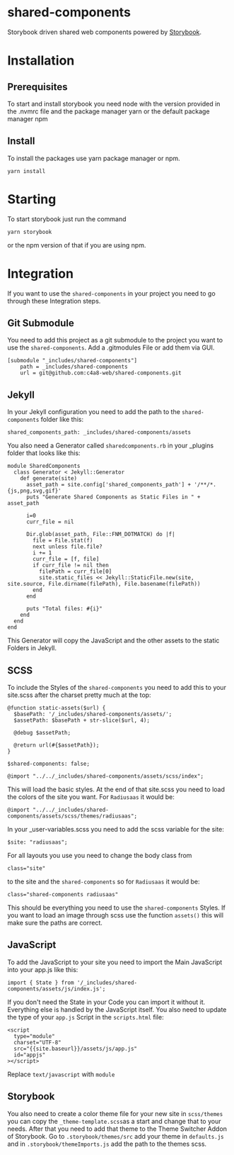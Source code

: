 # shared-components

Storybook driven shared web components powered by [Storybook](https://storybook.js.org/).

# Installation

## Prerequisites

To start and install storybook you need node with the version provided in the .nvmrc file and the package manager yarn or the default package manager npm

## Install

To install the packages use yarn package manager or npm.

```
yarn install
```

# Starting

To start storybook just run the command

```
yarn storybook
```

or the npm version of that if you are using npm.

# Integration

If you want to use the `shared-components` in your project you need to go through these Integration steps.

## Git Submodule

You need to add this project as a git submodule to the project you want to use the `shared-components`. Add a .gitmodules File or add them via GUI.

```
[submodule "_includes/shared-components"]
	path = _includes/shared-components
	url = git@github.com:c4a8-web/shared-components.git
```

## Jekyll

In your Jekyll configuration you need to add the path to the `shared-components` folder like this:

```
shared_components_path: _includes/shared-components/assets
```

You also need a Generator called `sharedcomponents.rb` in your \_plugins folder that looks like this:

```
module SharedComponents
  class Generator < Jekyll::Generator
    def generate(site)
      asset_path = site.config['shared_components_path'] + '/**/*.{js,png,svg,gif}'
      puts "Generate Shared Components as Static Files in " + asset_path

      i=0
      curr_file = nil

      Dir.glob(asset_path, File::FNM_DOTMATCH) do |f|
        file = File.stat(f)
        next unless file.file?
        i += 1
        curr_file = [f, file]
        if curr_file != nil then
          filePath = curr_file[0]
          site.static_files << Jekyll::StaticFile.new(site, site.source, File.dirname(filePath), File.basename(filePath))
        end
      end

      puts "Total files: #{i}"
    end
  end
end

```

This Generator will copy the JavaScript and the other assets to the static Folders in Jekyll.

## SCSS

To include the Styles of the `shared-components` you need to add this to your site.scss after the charset pretty much at the top:

```
@function static-assets($url) {
  $basePath: '/_includes/shared-components/assets/';
  $assetPath: $basePath + str-slice($url, 4);

  @debug $assetPath;

  @return url(#{$assetPath});
}

$shared-components: false;

@import "../../_includes/shared-components/assets/scss/index";
```

This will load the basic styles. At the end of that site.scss you need to load the colors of the site you want. For `Radiusaas` it would be:

```
@import "../../_includes/shared-components/assets/scss/themes/radiusaas";
```

In your \_user-variables.scss you need to add the scss variable for the site:

```
$site: "radiusaas";
```

For all layouts you use you need to change the body class from

```
class="site"
```

to the site and the `shared-components` so for `Radiusaas` it would be:

```
class="shared-components radiusaas"
```

This should be everything you need to use the `shared-components` Styles. If you want to load an image through scss use the function `assets()` this will make sure the paths are correct.

## JavaScript

To add the JavaScript to your site you need to import the Main JavaScript into your app.js like this:

```
import { State } from '/_includes/shared-components/assets/js/index.js';
```

If you don't need the State in your Code you can import it without it. Everything else is handled by the JavaScript itself.
You also need to update the type of your `app.js` Script in the `scripts.html` file:

```
<script
  type="module"
  charset="UTF-8"
  src="{{site.baseurl}}/assets/js/app.js"
  id="appjs"
></script>
```

Replace `text/javascript` with `module`

## Storybook

You also need to create a color theme file for your new site in `scss/themes` you can copy the `_theme-template.scss`as a start and change that to your needs.
After that you need to add that theme to the Theme Switcher Addon of Storybook. Go to `.storybook/themes/src` add your theme in `defaults.js` and in `.storybook/themeImports.js` add
the path to the themes scss.

